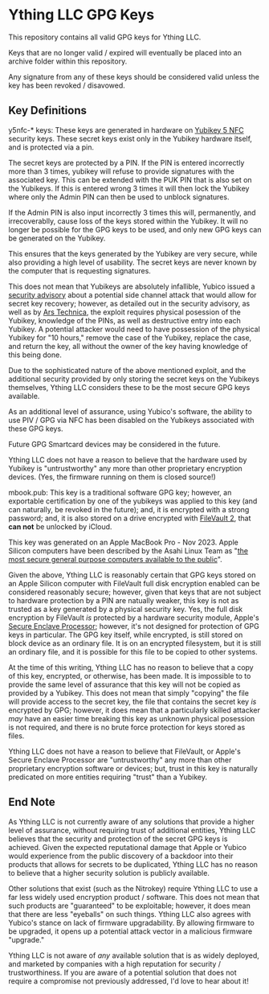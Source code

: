 # Ything LLC GPG Keys

This repository contains all valid GPG keys for Ything LLC. 

Keys that are no longer valid / expired will eventually be placed into an archive folder within
this repository.

Any signature from any of these keys should be considered valid unless the key has been revoked / disavowed.

## Key Definitions

y5nfc-* keys: These keys are generated in hardware on [Yubikey 5 NFC](https://www.yubico.com/product/yubikey-5-series/yubikey-5c-nfc/)
security keys. These secret keys exist only in the Yubikey hardware itself, and is protected via a pin.

The secret keys are protected by a PIN. If the PIN is entered incorrectly more than 3 times,
yubikey will refuse to provide signatures with the associated key. This can be extended with the PUK PIN
that is also set on the Yubikeys. If this is entered wrong 3 times it will then lock the Yubikey where only
the Admin PIN can then be used to unblock signatures. 

If the Admin PIN is also input incorrectly 3 times this will, permanently, and irrecoverablly, cause loss
of the keys stored within the Yubikey. It will no longer be possible for the GPG keys to be used, and only
new GPG keys can be generated on the Yubikey. 

This ensures that the keys generated by the Yubikey are very secure, while also providing a high level of
usability. The secret keys are never known by the computer that is requesting signatures. 

This does not mean that Yubikeys are absolutely infallible, Yubico issued a [security advisory](https://www.yubico.com/support/security-advisories/ysa-2024-03/)
about a potential side channel attack that would allow for secret key recovery; however, as detailed 
out in the security advisory, as well as by [Ars Technica](https://arstechnica.com/security/2024/09/yubikeys-are-vulnerable-to-cloning-attacks-thanks-to-newly-discovered-side-channel/),
the exploit requires physical posession of the Yubikey, knowledge of the PINs, as well as destructive
entry into each Yubikey. A potential attacker would need to have possession of the physical Yubikey
for "10 hours," remove the case of the Yubikey, replace the case, and return the key, all without
the owner of the key having knowledge of this being done. 

Due to the sophisticated nature of the above mentioned exploit, and the additional security provided
by only storing the secret keys on the Yubikeys themselves, Ything LLC considers these to be the most
secure GPG keys available. 

As an additional level of assurance, using Yubico's software, the ability to use PIV / GPG via NFC
has been disabled on the Yubikeys associated with these GPG keys.

Future GPG Smartcard devices may be considered in the future.

Ything LLC does not have a reason to believe that the hardware used by Yubikey is "untrustworthy"
any more than other proprietary encryption devices. (Yes, the firmware running on them is closed source!)

mbook.pub: This key is a traditional software GPG key; however, an exportable certification by
one of the yubikeys was applied to this key (and can naturally, be revoked in the future); and,
it is encrypted with a strong password; and, it is also stored on a drive encrypted with [FileVault 2](https://en.wikipedia.org/wiki/FileVault),
that **can not** be unlocked by iCloud. 

This key was generated on an Apple MacBook Pro - Nov 2023. Apple Silicon computers have been described
by the Asahi Linux Team as "[the most secure general purpose computers available to the public](https://github.com/AsahiLinux/docs/wiki/Introduction-to-Apple-Silicon/d208e73a92084b210d7c9033aa69be782287bd54)".

Given the above, Ything LLC is reasonably certain that GPG keys stored on an Apple Silicon computer
with FileVault full disk encryption enabled can be considered reasonably secure; however, given that
keys that are not subject to hardware protection by a PIN are natually weaker, this key is not as trusted
as a key generated by a physical security key. Yes, the full disk encryption by FileVault *is* protected
by a hardware security module, Apple's [Secure Enclave Processor](https://support.apple.com/guide/security/secure-enclave-sec59b0b31ff/web); however,
it's not designed for protection of GPG keys in particular. The GPG key itself, while encrypted, is
still stored on block device as an ordinary file. It is on an encrypted filesystem, but it is still
an ordinary file, and it is possible for this file to be copied to other systems.

At the time of this writing, Ything LLC has no reason to believe that a copy of this key, encrypted,
or otherwise, has been made. It is impossible to to provide the same level of assurance that this key
will not be copied as provided by a Yubikey. This does not mean that simply "copying" the file
will provide access to the secret key, the file that contains the secret key *is* encrypted by GPG; however,
it does mean that a particularly skilled attacker *may* have an easier time breaking this key as unknown
physical posession is not required, and there is no brute force protection for keys stored as files.

Ything LLC does not have a reason to believe that FileVault, or Apple's Secure Enclave Processor are
"untrustworthy" any more than other proprietary encryption software or devices; but, trust in this key
is naturally predicated on more entities requiring "trust" than a Yubikey.


## End Note

As Ything LLC is not currently aware of any solutions that provide a higher level of assurance, without
requiring trust of additional entities, Ything LLC believes that the security and protection of the
secret GPG keys is achieved. Given the expected reputational damage that Apple or Yubico would experience
from the public discovery of a backdoor into their products that allows for secrets to be duplicated,
Ything LLC has no reason to believe that a higher security solution is publicly available.

Other solutions that exist (such as the Nitrokey) require Ything LLC to use a far less widely used
encryption product / software. This does not mean that such products are "guaranteed" to be exploitable;
however, it does mean that there are less "eyeballs" on such things. Ything LLC also agrees with Yubico's
stance on lack of firmware upgradability. By allowing firmware to be upgraded, it opens up a potential
attack vector in a malicious firmware "upgrade."

Ything LLC is not aware of *any* available solution that is as widely deployed, and marketed by 
companies with a high reputation for security / trustworthiness. If you are aware of a potential
solution that does not require a compromise not previously addressed, I'd love to hear about it!

